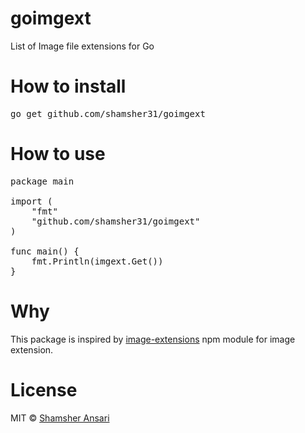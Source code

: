 # goimgext
List of Image file extensions for Go

# How to install
<pre>
go get github.com/shamsher31/goimgext
</pre>

# How to use
<pre>
package main

import (
	"fmt"
	"github.com/shamsher31/goimgext"
)

func main() {
	fmt.Println(imgext.Get())
}
</pre>

# Why
This package is inspired by [image-extensions](https://www.npmjs.com/package/image-extensions) npm module for image extension.

# License
MIT © [Shamsher Ansari](https://github.com/shamsher31)
